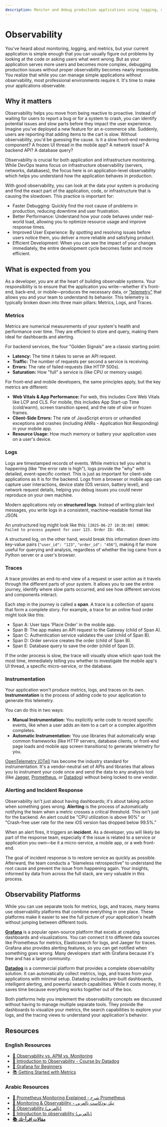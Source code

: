 ```yaml
---
description: Monitor and debug production applications using logging, metrics, and tracing.
---
```


# Observability

You've heard about monitoring, logging, and metrics, but your current application is simple enough that you can usually figure out problems by looking at the code or asking users what went wrong. But as your application serves more users and becomes more complex, debugging production issues without proper observability becomes nearly impossible. You realize that while you can manage simple applications without observability, most professional environments require it. It's time to make your applications observable.

## Why it matters

Observability helps you move from being reactive to proactive. Instead of waiting for users to report a bug or for a system to crash, you can identify potential issues and slow parts before they impact the user experience. Imagine you've deployed a new feature for an e-commerce site. Suddenly, users are reporting that adding items to the cart is slow. Without observability, you'd be guessing the cause. Is it a slow front-end rendering component? A frozen UI thread in the mobile app? A network issue? A backend API? A database query?

Observability is crucial for both application and infrastructure monitoring. While DevOps teams focus on infrastructure observability (servers, networks, databases), the focus here is on application-level observability which helps you understand how the application behaves in production.

With good observability, you can look at the data your system is producing and find the exact part of the application, code, or infrastructure that is causing the slowdown. This practice is important for:

- Faster Debugging: Quickly find the root cause of problems in production, reducing downtime and user frustration.
- Better Performance: Understand how your code behaves under real-world load, allowing you to optimize resource usage and improve response times.
- Improved User Experience: By spotting and resolving issues before users notice them, you deliver a more reliable and satisfying product.
- Efficient Development: When you can see the impact of your changes immediately, the entire development cycle becomes faster and more efficient.

## What is expected from you

As a developer, you are at the heart of building observable systems. Your responsibility is to ensure that the application you write—whether it's front-end, back-end, or mobile—produces the necessary data, or ["telemetry"](https://www.logicmonitor.com/blog/what-is-telemetry) that allows you and your team to understand its behavior. This telemetry is typically broken down into three main pillars: Metrics, Logs, and Traces.

### Metrics

Metrics are numerical measurements of your system's health and performance over time. They are efficient to store and query, making them ideal for dashboards and alerting.

For backend services, the four "Golden Signals" are a classic starting point:

- **Latency:** The time it takes to serve an API request.
- **Traffic:** The number of requests per second a service is receiving.
- **Errors:** The rate of failed requests (like HTTP 500s).
- **Saturation:** How "full" a service is (like CPU or memory usage).

For front-end and mobile developers, the same principles apply, but the key metrics are different:

- **Web Vitals & App Performance:** For web, this includes Core Web Vitals like LCP and CLS. For mobile, this includes App Start-up Time (cold/warm), screen transition speed, and the rate of slow or frozen frames.
- **Client-Side Errors:** The rate of JavaScript errors or unhandled exceptions and crashes (including ANRs - Application Not Responding) in your mobile app.
- **Resource Usage:** How much memory or battery your application uses on a user's device.

### Logs

Logs are timestamped records of events. While metrics tell you _what_ is happening (like "the error rate is high"), logs provide the "why" with detailed, event-specific context. This is just as important for client-side applications as it is for the backend. Logs from a browser or mobile app can capture user interactions, device state (OS version, battery level), and network request details, helping you debug issues you could never reproduce on your own machine.

Modern applications rely on **structured logs**. Instead of writing plain text messages, you write logs in a consistent, machine-readable format like JSON.

An unstructured log might look like this: `[2025-06-27 10:30:00] ERROR: Failed to process payment for user 123. Order ID: 456.`

A structured log, on the other hand, would break this information down into key-value pairs (`"user_id": "123"`, `"order_id": "456"`), making it far more useful for querying and analysis, regardless of whether the log came from a Python server or a user's browser.

### Traces

A trace provides an end-to-end view of a request or user action as it travels through the different parts of your system. It allows you to see the entire journey, identify where slow parts occurred, and see how different services and components interact.

Each step in the journey is called a **span**. A trace is a collection of spans that form a complete story. For example, a trace for an online food order might look like this:

- Span A: User taps 'Place Order' in the mobile app.
- Span B: The app makes an API request to the Gateway (child of Span A).
- Span C: Authentication service validates the user (child of Span B).
- Span D: Order service creates the order (child of Span B).
- Span E: Database query to save the order (child of Span D).

If the order process is slow, the trace will visually show which span took the most time, immediately telling you whether to investigate the mobile app's UI thread, a specific micro-service, or the database.

### Instrumentation

Your application won't produce metrics, logs, and traces on its own. **Instrumentation** is the process of adding code to your application to generate this telemetry.

You can do this in two ways:

- **Manual Instrumentation:** You explicitly write code to record specific events, like when a user adds an item to a cart or a complex algorithm completes.
- **Automatic Instrumentation:** You use libraries that automatically wrap common frameworks (like HTTP servers, database clients, or front-end page loads and mobile app screen transitions) to generate telemetry for you.

[OpenTelemetry (OTel)](https://opentelemetry.io/) has become the industry standard for instrumentation. It's a vendor-neutral set of APIs and libraries that allows you to instrument your code once and send the data to any analysis tool (like [Jaeger](https://www.jaegertracing.io/), [Prometheus](https://prometheus.io/), or [Datadog](https://www.datadoghq.com/)) without being locked to one vendor.

### Alerting and Incident Response

Observability isn't just about having dashboards; it's about taking action when something goes wrong. **Alerting** is the process of automatically notifying the team when a metric crosses a critical threshold. This isn't just for the backend. An alert could be "CPU utilization is above 90%" or "Crash-free user rate for the new iOS version has dropped below 99.5%."

When an alert fires, it triggers an **incident**. As a developer, you will likely be part of the response team, especially if the issue is related to a service or application you own—be it a micro-service, a mobile app, or a web front-end.

The goal of incident response is to restore service as quickly as possible. Afterward, the team conducts a "blameless retrospective" to understand the root cause and prevent the issue from happening again. Your insights, informed by data from across the full stack, are very valuable in this process.

## Observability Platforms

While you can use separate tools for metrics, logs, and traces, many teams use observability platforms that combine everything in one place. These platforms make it easier to see the full picture of your application's health without jumping between different tools.

**[Grafana](https://grafana.com/)** is a popular open-source platform that excels at creating dashboards and visualizations. You can connect it to different data sources like Prometheus for metrics, Elasticsearch for logs, and Jaeger for traces. Grafana also provides alerting features, so you can get notified when something goes wrong. Many developers start with Grafana because it's free and has a large community.

**[Datadog](https://www.datadoghq.com/)** is a commercial platform that provides a complete observability solution. It can automatically collect metrics, logs, and traces from your applications with minimal setup. Datadog includes pre-built dashboards, intelligent alerting, and powerful search capabilities. While it costs money, it saves time because everything works together out of the box.

Both platforms help you implement the observability concepts we discussed without having to manage multiple separate tools. They provide the dashboards to visualize your metrics, the search capabilities to explore your logs, and the tracing views to understand your application's behavior.

## Resources

### English Resources

- [🎥 Observability vs. APM vs. Monitoring](https://youtu.be/CAQ_a2-9UOI?si=eGDon4VEACoVRnsz)
- [🎥 Introduction to Observability - Course by Datadog](https://learn.datadoghq.com/courses/introduction-to-observability)
- [🎥 Grafana for Beginners](https://youtube.com/playlist?list=PLDGkOdUX1Ujo27m6qiTPPCpFHVfyKq9jT&si=a9Y73o_tNq9nGkAR)
- [📚 Getting Started with Metrics](https://learn.datadoghq.com/courses/getting-started-metrics)

### Arabic Resources

- [🎥 Prometheus Monitoring Explained - شرح Prometheus](https://youtu.be/G6_PO6rQ-aM?si=yeGIE1EPdrqO0rey)
- [🎥 Monitoring & Observability - تيك بودكاست بالعربي](https://www.youtube.com/live/iNO1bNaYAAU?si=RCzvdXHQIDBKwmh6)
- [🎥 Observability (بالعربي)](https://youtu.be/yMaSzA1Zohk?si=vja_e9Ft-OU_wFml)
- [🎥 Introduction to observability (بالعربي)](https://youtu.be/YQreKGSTmdE?si=oL2vjsLDjGoB2mQg)
- **[📚 مقالات اقرأ-تك](https://eqraatech.com/tag/monitoring/)**
